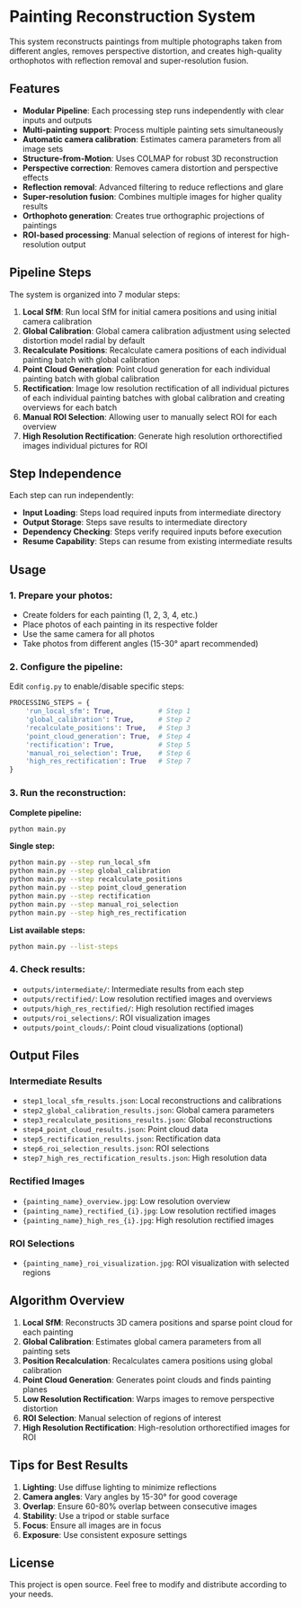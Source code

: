 # Painting Reconstruction System

This system reconstructs paintings from multiple photographs taken from different angles, removes perspective distortion, and creates high-quality orthophotos with reflection removal and super-resolution fusion.

## Features

- **Modular Pipeline**: Each processing step runs independently with clear inputs and outputs
- **Multi-painting support**: Process multiple painting sets simultaneously
- **Automatic camera calibration**: Estimates camera parameters from all image sets
- **Structure-from-Motion**: Uses COLMAP for robust 3D reconstruction
- **Perspective correction**: Removes camera distortion and perspective effects
- **Reflection removal**: Advanced filtering to reduce reflections and glare
- **Super-resolution fusion**: Combines multiple images for higher quality results
- **Orthophoto generation**: Creates true orthographic projections of paintings
- **ROI-based processing**: Manual selection of regions of interest for high-resolution output

## Pipeline Steps

The system is organized into 7 modular steps:

1. **Local SfM**: Run local SfM for initial camera positions and using initial camera calibration
2. **Global Calibration**: Global camera calibration adjustment using selected distortion model radial by default
3. **Recalculate Positions**: Recalculate camera positions of each individual painting batch with global calibration
4. **Point Cloud Generation**: Point cloud generation for each individual painting batch with global calibration
5. **Rectification**: Image low resolution rectification of all individual pictures of each individual painting batches with global calibration and creating overviews for each batch
6. **Manual ROI Selection**: Allowing user to manually select ROI for each overview
7. **High Resolution Rectification**: Generate high resolution orthorectified images individual pictures for ROI

## Step Independence

Each step can run independently:
- **Input Loading**: Steps load required inputs from intermediate directory
- **Output Storage**: Steps save results to intermediate directory  
- **Dependency Checking**: Steps verify required inputs before execution
- **Resume Capability**: Steps can resume from existing intermediate results

## Usage

### 1. Prepare your photos:
   - Create folders for each painting (1, 2, 3, 4, etc.)
   - Place photos of each painting in its respective folder
   - Use the same camera for all photos
   - Take photos from different angles (15-30° apart recommended)

### 2. Configure the pipeline:
   Edit `config.py` to enable/disable specific steps:
   ```python
   PROCESSING_STEPS = {
       'run_local_sfm': True,           # Step 1
       'global_calibration': True,      # Step 2
       'recalculate_positions': True,   # Step 3
       'point_cloud_generation': True,  # Step 4
       'rectification': True,           # Step 5
       'manual_roi_selection': True,    # Step 6
       'high_res_rectification': True   # Step 7
   }
   ```

### 3. Run the reconstruction:

**Complete pipeline:**
```bash
python main.py
```

**Single step:**
```bash
python main.py --step run_local_sfm
python main.py --step global_calibration
python main.py --step recalculate_positions
python main.py --step point_cloud_generation
python main.py --step rectification
python main.py --step manual_roi_selection
python main.py --step high_res_rectification
```

**List available steps:**
```bash
python main.py --list-steps
```

### 4. Check results:
   - `outputs/intermediate/`: Intermediate results from each step
   - `outputs/rectified/`: Low resolution rectified images and overviews
   - `outputs/high_res_rectified/`: High resolution rectified images
   - `outputs/roi_selections/`: ROI visualization images
   - `outputs/point_clouds/`: Point cloud visualizations (optional)

## Output Files

### Intermediate Results
- `step1_local_sfm_results.json`: Local reconstructions and calibrations
- `step2_global_calibration_results.json`: Global camera parameters
- `step3_recalculate_positions_results.json`: Global reconstructions
- `step4_point_cloud_results.json`: Point cloud data
- `step5_rectification_results.json`: Rectification data
- `step6_roi_selection_results.json`: ROI selections
- `step7_high_res_rectification_results.json`: High resolution data

### Rectified Images
- `{painting_name}_overview.jpg`: Low resolution overview
- `{painting_name}_rectified_{i}.jpg`: Low resolution rectified images
- `{painting_name}_high_res_{i}.jpg`: High resolution rectified images

### ROI Selections
- `{painting_name}_roi_visualization.jpg`: ROI visualization with selected regions


## Algorithm Overview

1. **Local SfM**: Reconstructs 3D camera positions and sparse point cloud for each painting
2. **Global Calibration**: Estimates global camera parameters from all painting sets
3. **Position Recalculation**: Recalculates camera positions using global calibration
4. **Point Cloud Generation**: Generates point clouds and finds painting planes
5. **Low Resolution Rectification**: Warps images to remove perspective distortion
6. **ROI Selection**: Manual selection of regions of interest
7. **High Resolution Rectification**: High-resolution orthorectified images for ROI

## Tips for Best Results

1. **Lighting**: Use diffuse lighting to minimize reflections
2. **Camera angles**: Vary angles by 15-30° for good coverage
3. **Overlap**: Ensure 60-80% overlap between consecutive images
4. **Stability**: Use a tripod or stable surface
5. **Focus**: Ensure all images are in focus
6. **Exposure**: Use consistent exposure settings

## License

This project is open source. Feel free to modify and distribute according to your needs. 